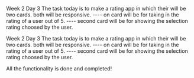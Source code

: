 

<!-- **************************** Morning Standup meeting content  ************************************** -->
Week 2 Day 3
The task today is to make a rating app in which their will be two cards. both will be responsive.
---- on card will be for taking in the rating of a user out of 5.
---- second card will be for showing the selection rating choosed by the user.

<!-- **************************** Live Link of assignment  ************************************** -->




<!-- **************************** Evening Standup meeting content  ************************************** -->

Week 2 Day 3
The task today is to make a rating app in which their will be two cards. both will be responsive.
---- on card will be for taking in the rating of a user out of 5.
---- second card will be for showing the selection rating choosed by the user.

All the functionality is done and completed! 